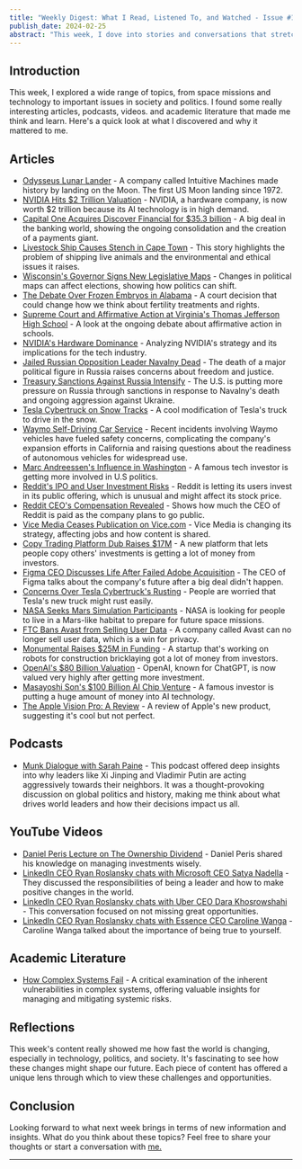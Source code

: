 ```yaml
---
title: "Weekly Digest: What I Read, Listened To, and Watched - Issue #1, February 25, 2024"
publish_date: 2024-02-25
abstract: "This week, I dove into stories and conversations that stretched from the moon's surface to the heart of human identity. I found myself captivated by tales of technological asvancement, like a private company's moon landing, and stirred by the ongoing debates over AI's role in our lives. Each article, podcast, and video I stumbled upon didn't just inform me; they challenged me to think deeper about how we're shaping the world and how it, in turn, shapes us. From the ethical quandaries of modern science to the personal philosophies guiding today's tech giants, this week's digest is a collection of reflections on the ever-blurring lines between humanity and the technology we create."
---
```



## Introduction
This week, I explored a wide range of topics, from space missions and technology to important issues in society and politics. I found some really interesting articles, podcasts, videos. and academic literature that made me think and learn. Here's a quick look at what I discovered and why it mattered to me.

## Articles
- [Odysseus Lunar Lander](https://www.theverge.com/2024/2/22/24080498/odysseus-lunar-lander-nasa-moon-intuitive-machines) - A company called Intuitive Machines made history by landing on the Moon. The first US Moon landing since 1972.
- [NVIDIA Hits $2 Trillion Valuation](https://www.reuters.com/technology/nvidia-hits-2-trillion-valuation-ai-frenzy-grips-wall-street-2024-02-23/) - NVIDIA, a hardware company, is now worth $2 trillion because its AI technology is in high demand.
- [Capital One Acquires Discover Financial for $35.3 billion](https://www.reuters.com/markets/deals/capital-one-considers-acquisition-discover-financial-bloomberg-says-2024-02-19/) - A big deal in the banking world, showing the ongoing consolidation and the creation of a payments giant.
- [Livestock Ship Causes Stench in Cape Town](https://apnews.com/article/south-africa-cape-town-ship-smell-cattle-f72c017b48d330372fb22f50d341f8fa) - This story highlights the problem of shipping live animals and the environmental and ethical issues it raises.
- [Wisconsin's Governor Signs New Legislative Maps](https://www.politico.com/news/2024/02/19/wisconsin-democratic-governor-signs-state-legislative-maps-00142096) - Changes in political maps can affect elections, showing how politics can shift.
- [The Debate Over Frozen Embryos in Alabama](https://www.cbsnews.com/news/alabama-frozen-embryos-children-experts-ivf-fertility/) - A court decision that could change how we think about fertility treatments and rights.
- [Supreme Court and Affirmative Action at Virginia's Thomas Jefferson High School](https://www.cbsnews.com/news/supreme-court-affirmative-action-virginia-thomas-jefferson-high-school/) - A look at the ongoing debate about affirmative action in schools.
- [NVIDIA's Hardware Dominance](https://www.wired.com/story/nvidia-hardware-is-eating-the-world-jensen-huang/) - Analyzing NVIDIA's strategy and its implications for the tech industry.
- [Jailed Russian Opposition Leader Navalny Dead](https://www.reuters.com/world/europe/jailed-russian-opposition-leader-navalny-dead-prison-service-2024-02-16/) - The death of a major political figure in Russia raises concerns about freedom and justice.
- [Treasury Sanctions Against Russia Intensify](https://home.treasury.gov/news/press-releases/jy2117) - The U.S. is putting more pressure on Russia through sanctions in response to Navalny's death and ongoing aggression against Ukraine.
- [Tesla Cybertruck on Snow Tracks](https://theawesomer.com/driving-a-tesla-cybertruck-with-snow-tracks/731648/) - A cool modification of Tesla's truck to drive in the snow.
- [Waymo Self-Driving Car Service](https://www.washingtonpost.com/technology/2024/02/23/waymo-self-driving-car-expansion/) - Recent incidents involving Waymo vehicles have fueled safety concerns, complicating the company's expansion efforts in California and raising questions about the readiness of autonomous vehicles for widespread use.
- [Marc Andreessen's Influence in Washington](https://puck.news/marc-andreessen-eats-washington/) -  A famous tech investor is getting more involved in U.S politics.
- [Reddit's IPO and User Investment Risks](https://www.cnbc.com/2024/02/22/reddit-will-let-users-buy-its-ipo-but-warns-that-they-could-make-the-stock-riskier.html) - Reddit is letting its users invest in its public offering, which is unusual and might affect its stock price.
- [Reddit CEO's Compensation Revealed](https://www.thedailybeast.com/reddit-files-to-go-public-reveals-that-it-paid-ceo-dollar193-million-last-year) - Shows how much the CEO of Reddit is paid as the company plans to go public.
- [Vice Media Ceases Publication on Vice.com](https://www.wsj.com/business/media/vice-media-to-stop-publishing-on-vice-com-plans-to-cut-hundreds-of-jobs-1121c8d1) - Vice Media is changing its strategy, affecting jobs and how content is shared.
- [Copy Trading Platform Dub Raises $17M](https://www.prnewswire.com/news-releases/first-ever-copy-trading-platform-dub-raises-17m-seed-round-from-a-list-vcs-and-individual-investors-302067967.html) - A new platform that lets people copy others' investments is getting a lot of money from investors.
- [Figma CEO Discusses Life After Failed Adobe Acquisition](https://www.theverge.com/2024/2/16/24075126/figma-ceo-dylan-field-interview-after-adobe) - The CEO of Figma talks about the company's future after a big deal didn't happen.
- [Concerns Over Tesla Cybertruck's Rusting](https://www.wired.com/story/this-is-why-teslas-stainless-steel-cybertrucks-may-be-rusting/) - People are worried that Tesla's new truck might rust easily.
- [NASA Seeks Mars Simulation Participants](https://www.businessinsider.com/nasa-seeking-applicants-mars-simulation-habitat-live-year-2024-2) - NASA is looking for people to live in a Mars-like habitat to prepare for future space missions.
- [FTC Bans Avast from Selling User Data](https://www.ftc.gov/news-events/news/press-releases/2024/02/ftc-order-will-ban-avast-selling-browsing-data-advertising-purposes-require-it-pay-165-million-over) - A company called Avast can no longer sell user data, which is a win for privacy.
- [Monumental Raises $25M in Funding](https://www.finsmes.com/2024/02/monumental-raises-25m-in-funding.html) - A startup that's working on robots for construction bricklaying got a lot of money from investors.
- [OpenAI's $80 Billion Valuation](https://www.nytimes.com/2024/02/16/technology/openai-artificial-intelligence-deal-valuation.html) - OpenAI, known for ChatGPT, is now valued very highly after getting more investment.
- [Masayoshi Son's $100 Billion AI Chip Venture](https://www.bloomberg.com/news/articles/2024-02-16/masayoshi-son-seeks-to-build-a-100-billion-ai-chip-venture) - A famous investor is putting a huge amount of money into AI technology.
- [The Apple Vision Pro: A Review](https://www.wheresyoured.at/the-apple-vision-pro-a-review/) - A review of Apple's new product, suggesting it's cool but not perfect.

## Podcasts
- [Munk Dialogue with Sarah Paine](https://munkdebates.com/podcasts/munk-dialogue-with-sarah-paine/) - This podcast offered deep insights into why leaders like Xi Jinping and Vladimir Putin are acting aggressively towards their neighbors. It was a thought-provoking discussion on global politics and history, making me think about what drives world leaders and how their decisions impact us all.


## YouTube Videos
- [Daniel Peris Lecture on The Ownership Dividend](https://www.youtube.com/watch?v=fYscBmFim1A) - Daniel Peris shared his knowledge on managing investments wisely. 
- [LinkedIn CEO Ryan Roslansky chats with Microsoft CEO Satya Nadella](https://youtu.be/bVp42thNmYQ?feature=shared) - They discussed the responsibilities of being a leader and how to make positive changes in the world.
- [LinkedIn CEO Ryan Roslansky chats with Uber CEO Dara Khosrowshahi](https://youtu.be/Xja4qvSLf5M?feature=shared) -  This conversation focused on not missing great opportunities. 
- [LinkedIn CEO Ryan Roslansky chats with Essence CEO Caroline Wanga](https://youtu.be/iQQoDmtVi38?feature=shared) - Caroline Wanga talked about the importance of being true to yourself.


## Academic Literature
- [How Complex Systems Fail](https://www.researchgate.net/publication/228797158_How_complex_systems_fail) - A critical examination of the inherent vulnerabilities in complex systems, offering valuable insights for managing and mitigating systemic risks.


## Reflections
This week's content really showed me how fast the world is changing, especially in technology, politics, and society. It's fascinating to see how these changes might shape our future. Each piece of content has offered a unique lens through which to view these challenges and opportunities.

## Conclusion
Looking forward to what next week brings in terms of new information and insights. What do you think about these topics? Feel free to share your thoughts or start a conversation with [me.](https://twitter.com/aovabo)

---










